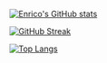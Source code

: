 [![Enrico's GitHub stats](https://github-readme-stats.vercel.app/api?username=cinghioGithub&count_private=true&show_icons=true&hide_border=true&bg_color=00000000&text_color=3498db&theme=tokyonight)
](https://github.com/anuraghazra/github-readme-stats)

[![GitHub Streak](http://github-readme-streak-stats.herokuapp.com?user=cinghioGithub&hide_border=true&background=FF2D2D00&sideLabels=70A3F6&currStreakNum=70A3F6&sideNums=70A3F6&dates=70A3F6&stroke=DD272700)](https://git.io/streak-stats)

[![Top Langs](https://github-readme-stats.vercel.app/api/top-langs/?username=cinghioGithub&hide_border=true&bg_color=00000000&text_color=3498db&theme=tokyonight&layout=compact&exclude_repo=OS161_Backup)](https://github.com/anuraghazra/github-readme-stats)
